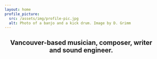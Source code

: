 ```yaml
---
layout: home
profile_picture:
  src: /assets/img/profile-pic.jpg
  alt: Photo of a banjo and a kick drum. Image by D. Grimm
---
```

<center>
<h2 class>
Vancouver-based musician, composer, writer and sound engineer. 
</h2>
</center>
